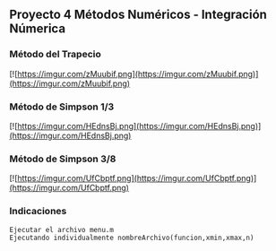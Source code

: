 ## Proyecto 4 Métodos Numéricos - Integración Númerica

### Método del Trapecio
[![https://imgur.com/zMuubif.png](https://imgur.com/zMuubif.png)](https://imgur.com/zMuubif.png)

### Método de Simpson 1/3
[![https://imgur.com/HEdnsBj.png](https://imgur.com/HEdnsBj.png)](https://imgur.com/HEdnsBj.png)

### Método de Simpson 3/8
[![https://imgur.com/UfCbptf.png](https://imgur.com/UfCbptf.png)](https://imgur.com/UfCbptf.png)

### Indicaciones
	Ejecutar el archivo menu.m
    Ejecutando individualmente nombreArchivo(funcion,xmin,xmax,n)